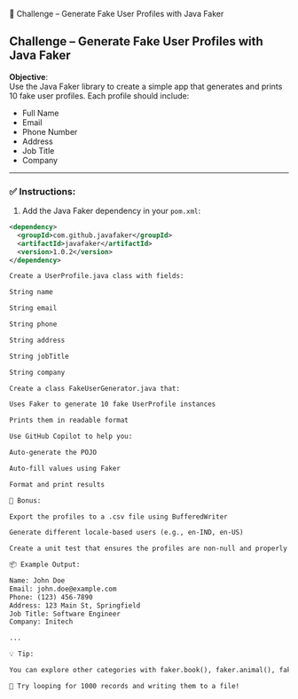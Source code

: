 
🧪 Challenge  – Generate Fake User Profiles with Java Faker

## Challenge – Generate Fake User Profiles with Java Faker

**Objective**:  
Use the Java Faker library to create a simple app that generates and prints 10 fake user profiles. Each profile should include:

- Full Name
- Email
- Phone Number
- Address
- Job Title
- Company

---

### ✅ Instructions:

1. Add the Java Faker dependency in your `pom.xml`:

```xml
<dependency>
  <groupId>com.github.javafaker</groupId>
  <artifactId>javafaker</artifactId>
  <version>1.0.2</version>
</dependency>

Create a UserProfile.java class with fields:

String name

String email

String phone

String address

String jobTitle

String company

Create a class FakeUserGenerator.java that:

Uses Faker to generate 10 fake UserProfile instances

Prints them in readable format

Use GitHub Copilot to help you:

Auto-generate the POJO

Auto-fill values using Faker

Format and print results

🧪 Bonus:

Export the profiles to a .csv file using BufferedWriter

Generate different locale-based users (e.g., en-IND, en-US)

Create a unit test that ensures the profiles are non-null and properly formatted

📦 Example Output:

Name: John Doe
Email: john.doe@example.com
Phone: (123) 456-7890
Address: 123 Main St, Springfield
Job Title: Software Engineer
Company: Initech

...

💡 Tip:

You can explore other categories with faker.book(), faker.animal(), faker.internet() etc.

🔁 Try looping for 1000 records and writing them to a file!